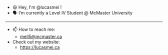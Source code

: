 - 😃 Hey, I'm @lucasmei !
- 🗣️ I’m currently a Level IV Student @ McMaster University

---

- 📫 How to reach me:
  - meil5@mcmaster.ca
- Check out my website:
  - https://lucasmei.ca
